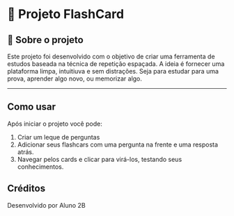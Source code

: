 # 🧠 Projeto FlashCard

## 🎯 Sobre o projeto
Este projeto foi desenvolvido com o objetivo de criar uma ferramenta de estudos baseada na técnica de repetição espaçada.
A ideia é fornecer uma plataforma limpa, intuitiuva e sem distrações.
Seja para estudar para uma prova, aprender algo novo, ou memorizar algo.

_ _ _

## Como usar
Após iniciar o projeto você pode:
1. Criar um leque de perguntas
2. Adicionar seus flashcars com uma pergunta na frente e uma resposta atrás.
3. Navegar pelos cards e clicar para virá-los, testando seus conhecimentos.

## Créditos
Desenvolvido por Aluno 2B